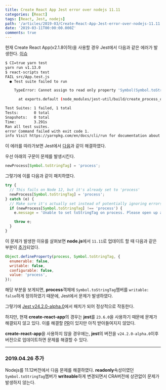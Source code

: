 ```yaml
---
title: Create React App Jest error over nodejs 11.11
categories: [React]
tags: [React, Jest, nodejs]
path: '/articles/2019-03/Create-React-App-Jest-error-over-nodejs-11.11'
date: '2019-03-11T00:00:00.000Z'
comments: true
---
```


현재 Create React App(v2.1.8이하)을 사용할 경우 Jest에서 다음과 같은 에러가 발생한다. [이슈](https://github.com/facebook/create-react-app/issues/6591)

```bash
$ CI=true yarn test
yarn run v1.13.0
$ react-scripts test
FAIL src/App.test.js
  ● Test suite failed to run

    TypeError: Cannot assign to read only property 'Symbol(Symbol.toStringTag)' of object '#<process>'

      at exports.default (node_modules/jest-util/build/create_process_object.js:15:34)

Test Suites: 1 failed, 1 total
Tests:       0 total
Snapshots:   0 total
Time:        3.291s
Ran all test suites.
error Command failed with exit code 1.
info Visit https://yarnpkg.com/en/docs/cli/run for documentation about this command.
```

이 에러를 따라가보면 Jest에서 [다음](https://github.com/facebook/jest/pull/8050)과 같이 해결하였다.

우선 아래의 구문이 문제를 발생시킨다.

```javascript
newProcess[Symbol.toStringTag] = 'process';
```

그렇기에 이를 다음과 같이 패치하였다.

```javascript
try {
  // This fails on Node 12, but it's already set to 'process'
  newProcess[Symbol.toStringTag] = 'process';
} catch (e) {
  // Make sure it's actually set instead of potentially ignoring errors
  if (newProcess[Symbol.toStringTag] !== 'process') {
    e.message = 'Unable to set toStringTag on process. Please open up an issue at https://github.com/facebook/jest\n\n' + e.message;

    throw e;
  }
}
```

이 문제가 발생한 이유를 살펴보면 **node.js**에서 `11.11`로 업데이트 할 때 다음과 같은 부분이 [추가](https://github.com/nodejs/node/commit/ccaebdef66f62775ff8cc5d6fa21881a883c08fc#diff-362950ada44657730d806a6908957c35)되었다.

```javascript
Object.defineProperty(process, Symbol.toStringTag, {
  enumerable: false,
  writable: false,
  configurable: false,
  value: 'process',
});
```

해당 부분을 보게되면, **process**객체에 `Symbol.toStringTag`멤버를 `writable: false`하게 정의하였기 때문에, Jest에서 문제가 발생하였다.

그렇기에 [Jest v24.2.0-alpha.0](https://github.com/facebook/jest/commit/800f2f803d01c8ae194d71b251e4965dd70e5bf2)에서 패치가 되어 정상적으로 작동한다.

하지만, 현재 **create-react-app**의 경우는 **jest**를 `23.6.0`을 사용하기 때문에 문제가 해결되지 않고 있다. 이를 해결할 [PR](https://github.com/facebook/create-react-app/pull/6278)이 있지만 아직 받아들여지지 않았다.

**create-react-app**을 사용하지 않을 경우에는, **jest**의 버전을 `v24.2.0-alpha.0`이후 버전으로 업데이트하면 문제를 해결할 수 있다.

---

### 2019.04.26 추가

Nodejs를 11.12버전에서 다음 문제를 해결하였다. **readonly**속성이였던 `Symbol.toStringTag`멤버가 **writeable**하게 변경되면서 CRA버전에 상관없이 문제가 발생하지 않는다.
